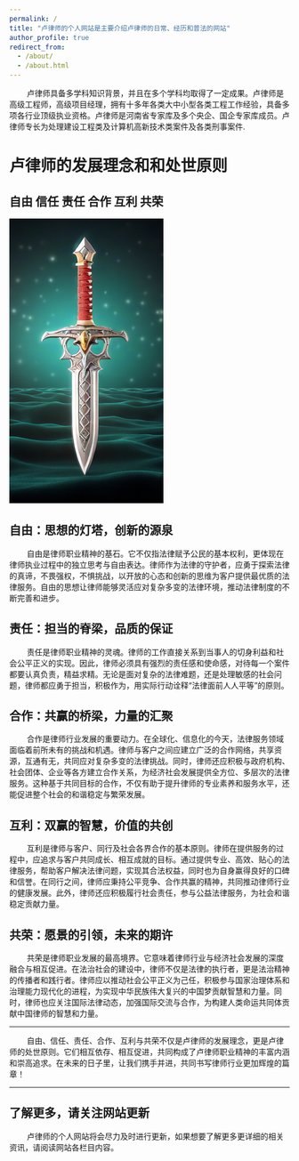 ```yaml
---
permalink: /
title: "卢律师的个人网站是主要介绍卢律师的日常、经历和普法的网站"
author_profile: true
redirect_from: 
  - /about/
  - /about.html
---
```


        卢律师具备多学科知识背景，并且在多个学科均取得了一定成果。卢律师是高级工程师，高级项目经理，拥有十多年各类大中小型各类工程工作经验，具备多项各行业顶级执业资格。卢律师是河南省专家库及多个央企、国企专家库成员。卢律师专长为处理建设工程类及计算机高新技术类案件及各类刑事案件.

卢律师的发展理念和和处世原则
======

## 自由 信任 责任 合作 互利 共荣

<img src="https://github.com/LULAWOFFICE/lulawoffice.github.io/blob/master/images/宝剑.png" title="" alt="" data-align="center">

## 自由：思想的灯塔，创新的源泉

        自由是律师职业精神的基石。它不仅指法律赋予公民的基本权利，更体现在律师执业过程中的独立思考与自由表达。律师作为法律的守护者，应勇于探索法律的真谛，不畏强权，不惧挑战，以开放的心态和创新的思维为客户提供最优质的法律服务。自由的思想让律师能够灵活应对复杂多变的法律环境，推动法律制度的不断完善和进步。

## 责任：担当的脊梁，品质的保证

        责任是律师职业精神的灵魂。律师的工作直接关系到当事人的切身利益和社会公平正义的实现。因此，律师必须具有强烈的责任感和使命感，对待每一个案件都要认真负责，精益求精。无论是面对复杂的法律难题，还是处理敏感的社会问题，律师都应勇于担当，积极作为，用实际行动诠释“法律面前人人平等”的原则。

## 合作：共赢的桥梁，力量的汇聚

        合作是律师行业发展的重要动力。在全球化、信息化的今天，法律服务领域面临着前所未有的挑战和机遇。律师与客户之间应建立广泛的合作网络，共享资源，互通有无，共同应对复杂多变的法律挑战。同时，律师还应积极与政府机构、社会团体、企业等各方建立合作关系，为经济社会发展提供全方位、多层次的法律服务。这种基于共同目标的合作，不仅有助于提升律师的专业素养和服务水平，还能促进整个社会的和谐稳定与繁荣发展。

## 互利：双赢的智慧，价值的共创

        互利是律师与客户、同行及社会各界合作的基本原则。律师在提供服务的过程中，应追求与客户共同成长、相互成就的目标。通过提供专业、高效、贴心的法律服务，帮助客户解决法律问题，实现其合法权益，同时也为自身赢得良好的口碑和信誉。在同行之间，律师应秉持公平竞争、合作共赢的精神，共同推动律师行业的健康发展。此外，律师还应积极履行社会责任，参与公益法律服务，为社会和谐稳定贡献力量。

## 共荣：愿景的引领，未来的期许

        共荣是律师职业发展的最高境界。它意味着律师行业与经济社会发展的深度融合与相互促进。在法治社会的建设中，律师不仅是法律的执行者，更是法治精神的传播者和践行者。律师应以推动社会公平正义为己任，积极参与国家治理体系和治理能力现代化的进程，为实现中华民族伟大复兴的中国梦贡献智慧和力量。同时，律师也应关注国际法律动态，加强国际交流与合作，为构建人类命运共同体贡献中国律师的智慧和力量。

---

        自由、信任、责任、合作、互利与共荣不仅是卢律师的发展理念，更是卢律师的处世原则。它们相互依存、相互促进，共同构成了卢律师职业精神的丰富内涵和崇高追求。在未来的日子里，让我们携手并进，共同书写律师行业更加辉煌的篇章！

---

## 了解更多，请关注网站更新

        卢律师的个人网站将会尽力及时进行更新，如果想要了解更多更详细的相关资讯，请阅读网站各栏目内容。

